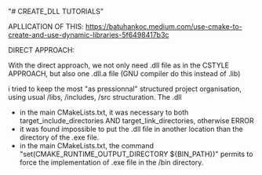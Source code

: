 "# CREATE_DLL TUTORIALS"

APLLICATION OF THIS:
https://batuhankoc.medium.com/use-cmake-to-create-and-use-dynamic-libraries-5f6498417b3c


DIRECT APPROACH:

With the direct approach, we not only need .dll file as in the CSTYLE APPROACH, but also one .dll.a file (GNU compiler do this instead of .lib)

i tried to keep the most "as pressionnal" structured project organisation,
using usual /libs, /includes, /src structuration.
The .dll 

- in the main CMakeLists.txt, it was necessary to both target_include_directories AND target_link_directories, otherwise ERROR
- it was found impossible to put the .dll file in another location than the directory of the .exe file.
- in the main CMakeLists.txt, the command "set(CMAKE_RUNTIME_OUTPUT_DIRECTORY ${BIN_PATH})" permits to force the implementation of .exe file in the /bin directory.


